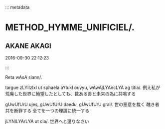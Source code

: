 ::: metadata

# METHOD_HYMME_UNIFICIEL/.

## AKANE AKAGI

2016-09-30 22:12:23

:::

Reta wAsA siann/.

targue zLYIIzIxI ut sphaela aYIukI ouvyu, wAwAjLYAncLYA ag titia/.
例え私が荒廃した世界に絶望したとしても、数ある善と未来の為に共鳴する

gUwUfUrU ujes, gUwUfUrU daedu, gUwUfUrU gral/.
世の悪意を裁く 醜き者共を断罪する 全てを一つの理論に統一する

jLYNlLYArLYA ut cia/.
世界へと還りなさい
